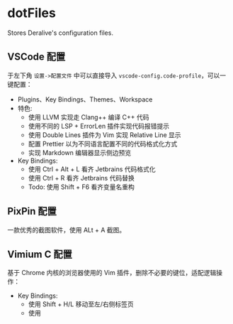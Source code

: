 # dotFiles
Stores Deralive's configuration files.

## VSCode 配置

于左下角 `设置->配置文件` 中可以直接导入 `vscode-config.code-profile`，可以一键配置：
- Plugins、Key Bindings、Themes、Workspace
- 特色:
    - 使用 LLVM 实现走 Clang++ 编译 C++ 代码
    - 使用不同的 LSP + ErrorLen 插件实现代码报错提示
    - 使用 Double Lines 插件为 Vim 实现 Relative Line 显示
    - 配置 Prettier 以为不同语言配置不同的代码格式化方式
    - 实现 Markdown 编辑器显示侧边预览
- Key Bindings:
    - 使用 Ctrl + Alt + L 看齐 Jetbrains 代码格式化
    - 使用 Ctrl + R 看齐 Jetbrains 代码替换
    - Todo: 使用 Shift + F6 看齐变量名重构

## PixPin 配置
一款优秀的截图软件，使用 ALt + A 截图。

## Vimium C 配置
基于 Chrome 内核的浏览器使用的 Vim 插件，删除不必要的键位，适配逻辑操作：
- Key Bindings:
    - 使用 Shift + H/L 移动至左/右侧标签页
    - 使用 
